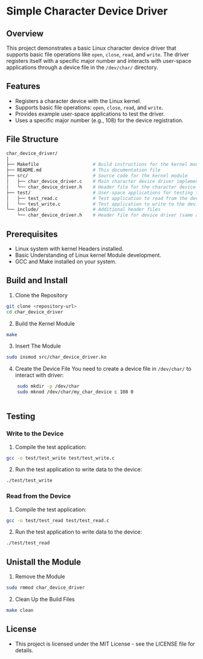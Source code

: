 # Simple Character Device Driver

## Overview

This project demonstrates a basic Linux character device driver that supports basic file operations like `open`, `close`, `read`, and `write`. The driver registers itself with a specific major number and interacts with user-space applications through a device file in the `/dev/char/` directory.

## Features

- Registers a character device with the Linux kernel.
- Supports basic file operations: `open`, `close`, `read`, and `write`.
- Provides example user-space applications to test the driver.
- Uses a specific major number (e.g., 108) for the device registration.

## File Structure

```bash
char_device_driver/
│
├── Makefile                    # Build instructions for the kernel module
├── README.md                   # This documentation file
├── src/                        # Source code for the kernel module
│   ├── char_device_driver.c    # Main character device driver implementation
│   └── char_device_driver.h    # Header file for the character device driver
├── test/                       # User-space applications for testing the driver
│   ├── test_read.c             # Test application to read from the device
│   └── test_write.c            # Test application to write to the device
└── include/                    # Additional header files
    └── char_device_driver.h    # Header file for device driver (same as in src/)
```

## Prerequisites
- Linux system with kernel Headers installed.
- Basic Understanding of Linux kernel Module development.
- GCC and Make installed on your system.

## Build and Install

1. Clone the Repository
```bash
git clone <repository-url>
cd char_device_driver
```

2. Build the Kernel Module 
```bash
make 
```
3. Insert The Module 
```bash
sudo insmod src/char_device_driver.ko 
```

4. Create the Device File
    You need to create a device file in `/dev/char/` to interact with driver:
```bash
    sudo mkdir -p /dev/char
    sudo mknod /dev/char/my_char_device c 108 0
     
```

## Testing 
### Write to the Device
1. Compile the test application:
```bash
gcc -o test/test_write test/test_write.c
```
2. Run the test application to write data to the device:
```bash
./test/test_write

```
### Read from the Device
1. Compile the test application:
```bash
gcc -o test/test_read test/test_read.c
```
2. Run the test application to write data to the device:
```bash
./test/test_read

```

## Unistall the Module
1. Remove the Module
```bash
sudo rmmod char_device_driver
```

2. Clean Up the Build Files
```bash
make clean
```
## License
- This project is licensed under the MIT License - see the LICENSE file for details.
